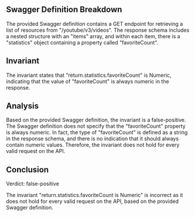 ## Swagger Definition Breakdown

The provided Swagger definition contains a GET endpoint for retrieving a list of resources from "/youtube/v3/videos". The response schema includes a nested structure with an "items" array, and within each item, there is a "statistics" object containing a property called "favoriteCount".

## Invariant

The invariant states that "return.statistics.favoriteCount" is Numeric, indicating that the value of "favoriteCount" is always numeric in the response.

## Analysis

Based on the provided Swagger definition, the invariant is a false-positive. The Swagger definition does not specify that the "favoriteCount" property is always numeric. In fact, the type of "favoriteCount" is defined as a string in the response schema, and there is no indication that it should always contain numeric values. Therefore, the invariant does not hold for every valid request on the API.

## Conclusion

Verdict: false-positive

The invariant "return.statistics.favoriteCount is Numeric" is incorrect as it does not hold for every valid request on the API, based on the provided Swagger definition.
